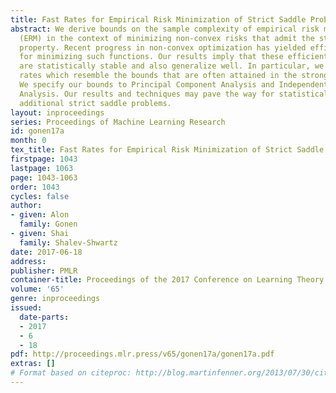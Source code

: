 ```yaml
---
title: Fast Rates for Empirical Risk Minimization of Strict Saddle Problems
abstract: We derive bounds on the sample complexity of empirical risk minimization
  (ERM) in the context of minimizing non-convex risks that admit the strict saddle
  property. Recent progress in non-convex optimization has yielded efficient algorithms
  for minimizing such functions. Our results imply that these efficient algorithms
  are statistically stable and also generalize well. In particular, we derive fast
  rates which resemble the bounds that are often attained in the strongly convex setting.
  We specify our bounds to Principal Component Analysis and Independent Component
  Analysis. Our results and techniques may pave the way for statistical analyses of
  additional strict saddle problems.
layout: inproceedings
series: Proceedings of Machine Learning Research
id: gonen17a
month: 0
tex_title: Fast Rates for Empirical Risk Minimization of Strict Saddle Problems
firstpage: 1043
lastpage: 1063
page: 1043-1063
order: 1043
cycles: false
author:
- given: Alon
  family: Gonen
- given: Shai
  family: Shalev-Shwartz
date: 2017-06-18
address: 
publisher: PMLR
container-title: Proceedings of the 2017 Conference on Learning Theory
volume: '65'
genre: inproceedings
issued:
  date-parts:
  - 2017
  - 6
  - 18
pdf: http://proceedings.mlr.press/v65/gonen17a/gonen17a.pdf
extras: []
# Format based on citeproc: http://blog.martinfenner.org/2013/07/30/citeproc-yaml-for-bibliographies/
---
```

